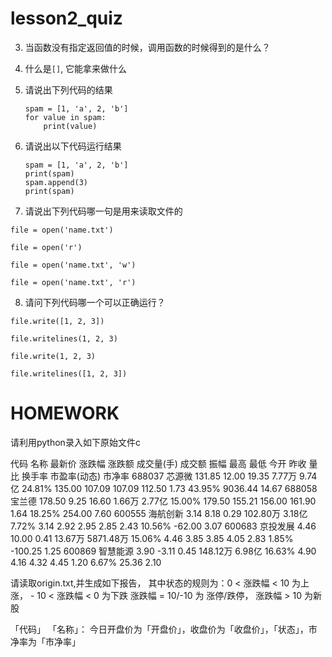 # lesson2_quiz

3. 当函数没有指定返回值的时候，调用函数的时候得到的是什么？

4. 什么是`[]`, 它能拿来做什么

5. 请说出下列代码的结果

    ```
    spam = [1, 'a', 2, 'b']
    for value in spam:
        print(value)
    ```

6. 请说出以下代码运行结果

    ```
    spam = [1, 'a', 2, 'b']
    print(spam)
    spam.append(3)
    print(spam)
    ```

7. 请说出下列代码哪一句是用来读取文件的

`file = open('name.txt')`

`file = open('r')`

`file = open('name.txt', 'w')`

`file = open('name.txt', 'r')`

8. 请问下列代码哪一个可以正确运行？

`file.write([1, 2, 3])`

`file.writelines(1, 2, 3)`

`file.write(1, 2, 3)`

`file.writelines([1, 2, 3])`



# HOMEWORK 

请利用python录入如下原始文件c

代码 名称 最新价 涨跌幅 涨跌额 成交量(手) 成交额 振幅 最高 最低 今开 昨收 量比 换手率 市盈率(动态) 市净率 
688037 芯源微 131.85 12.00 19.35 7.77万 9.74亿 24.81% 135.00 107.09 107.09 112.50 1.73 43.95% 9036.44 14.67 
688058 宝兰德 178.50 9.25 16.60 1.66万 2.77亿 15.00% 179.50 155.21 156.00 161.90 1.64 18.25% 254.00 7.60 
600555 海航创新 3.14 8.18 0.29 102.80万 3.18亿 7.72% 3.14 2.92 2.95 2.85 2.43 10.56% -62.00 3.07 
600683 京投发展 4.46 10.00 0.41 13.67万 5871.48万 15.06% 4.46 3.85 3.85 4.05 2.83 1.85% -100.25 1.25 
600869 智慧能源 3.90 -3.11 0.45 148.12万 6.98亿 16.63% 4.90 4.16 4.32 4.45 1.20 6.67% 25.36 2.10 

请读取origin.txt,并生成如下报告，
其中状态的规则为：0 < 涨跌幅 < 10 为上涨， - 10 < 涨跌幅 < 0 为下跌
涨跌幅 = 10/-10 为 涨停/跌停， 涨跌幅 > 10 为新股

「代码」 「名称」： 今日开盘价为「开盘价」，收盘价为「收盘价」，「状态」，市净率为「市净率」